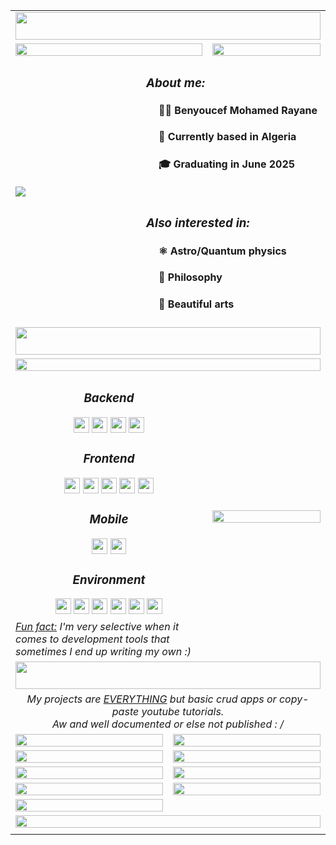 <body>
    <table>
        <tbody>
            <tr>
                <td colspan="8" height="50px" align="middle">
                    <img width="100%" src="http://aurabyalexryan.vercel.app/widgets/text/flat?content=Alex%20Ryan&neutral=%234073bf&primary=%23d9e3f2&align=center&padding=2&base=30&height=50&width=1000&font=Exo&weight=bold"/>
                </td>
            </tr>
            <tr>
            </tr>
            <tr>
                <td colspan="5">
                    <img width="100%" src="http://aurabyalexryan.vercel.app/widgets/text/flat?font=Exo&width=100&height=20&base=3&align=start&neutral=%230b2141&primary=%23d9e3f2&padding=3&content=An%20ambitious%20computer%20science%20student%20with%20an%20intelligent%20mind%20and%20a%20creative%20soul%20%e2%9c%a8" />
                </td>
                <td colspan="3">
                    <img width="100%" src="http://aurabyalexryan.vercel.app/widgets/spotify/flat/115376787?neutral=%230b2141&primary=%23d9e3f2&font=Exo" />
                </td>
            </tr>
            <tr>
            </tr>
            <tr>
                <td colspan="3">
                    <img src="https://i.ibb.co/mcknZcy/3.jpg" />
                </td>
                <td colspan="5">
                    <h3>&nbsp;&nbsp;&nbsp;&nbsp;<i>About me:</i></h3>
                    <dl>
                        <dd><h4>🧑🏻 Benyoucef Mohamed Rayane</h4></dd>
                        <dd><h4>📍 Currently based in Algeria</h4></dd>
                        <dd><h4>🎓 Graduating in June 2025</h4></dd>
                    </dl>
                    <br />
                    <h3>&nbsp;&nbsp;&nbsp;&nbsp;<i>Also interested in:</i></h3>
                    <dl>
                        <dd><h4>⚛️ Astro/Quantum physics</h4></dd>
                        <dd><h4>📖 Philosophy</h4></dd>
                        <dd><h4>🎨 Beautiful arts</h4></dd>
                    </dl>
                </td>
            </tr>
            <tr>
            </tr>
            <tr>
                <td colspan="8" height="50px" align="middle">
                    <img width="100%" src="http://aurabyalexryan.vercel.app/widgets/text/flat?content=Development&neutral=%234073bf&primary=%23d9e3f2&align=center&padding=2&base=30&height=50&width=1000&font=Exo&weight=bold"/>
                </td>
            </tr>
            <tr>
            </tr>
            <tr>
                <td colspan="8">
                    <img width="100%" src="http://aurabyalexryan.vercel.app/widgets/wise/flat/115376787?neutral=%230b2141&primary=%23d9e3f2&font=Exo" />
                </td>
            </tr>
            <tr>
            </tr>
            <tr>
                <td colspan="5" rowspan="2" align="middle">
                    <div>
                        <h3><i>Backend</i></h3><img height="25px" src="http://aurabyalexryan.vercel.app/widgets/text/flat?width=14&height=10&base=5&align=center&weight=bold&neutral=%2313376c&primary=%23d9e3f2&font=Exo&content=Go" /><span>&nbsp;</span><img height="25px" src="http://aurabyalexryan.vercel.app/widgets/text/flat?width=32&height=10&base=5&align=center&weight=bold&neutral=%2313376c&primary=%23d9e3f2&font=Exo&content=Typescript" /><span>&nbsp;</span><img height="25px" src="http://aurabyalexryan.vercel.app/widgets/text/flat?width=26&height=10&base=5&align=center&weight=bold&neutral=%2313376c&primary=%23d9e3f2&font=Exo&content=Express" /><span>&nbsp;</span><img height="25px" src="http://aurabyalexryan.vercel.app/widgets/text/flat?width=18&height=10&base=5&align=center&weight=bold&neutral=%2313376c&primary=%23d9e3f2&font=Exo&content=Rust" />
                    </div>
                    <div>
                        <h3><i>Frontend</i></h3><img height="25px" src="http://aurabyalexryan.vercel.app/widgets/text/flat?width=32&height=10&base=5&align=center&weight=bold&neutral=%2313376c&primary=%23d9e3f2&font=Exo&content=Typescript" /><span>&nbsp;</span><img height="25px" src="http://aurabyalexryan.vercel.app/widgets/text/flat?width=21&height=10&base=5&align=center&weight=bold&neutral=%2313376c&primary=%23d9e3f2&font=Exo&content=React" /><span>&nbsp;</span><img height="25px" src="http://aurabyalexryan.vercel.app/widgets/text/flat?width=22&height=10&base=5&align=center&weight=bold&neutral=%2313376c&primary=%23d9e3f2&font=Exo&content=HTMX" /><span>&nbsp;</span><img height="25px" src="http://aurabyalexryan.vercel.app/widgets/text/flat?width=22&height=10&base=5&align=center&weight=bold&neutral=%2313376c&primary=%23d9e3f2&font=Exo&content=WASM" /><span>&nbsp;</span><img height="25px" src="http://aurabyalexryan.vercel.app/widgets/text/flat?width=27&height=10&base=5&align=center&weight=bold&neutral=%2313376c&primary=%23d9e3f2&font=Exo&content=Tailwind" /><span> </span>
                    </div>
                    <div>
                        <h3><i>Mobile</i></h3><img height="25px" src="http://aurabyalexryan.vercel.app/widgets/text/flat?width=18&height=10&base=5&align=center&weight=bold&neutral=%2313376c&primary=%23d9e3f2&font=Exo&content=Dart" /><span>&nbsp;</span><img height="25px" src="http://aurabyalexryan.vercel.app/widgets/text/flat?width=24&height=10&base=5&align=center&weight=bold&neutral=%2313376c&primary=%23d9e3f2&font=Exo&content=Flutter" /><span> </span>
                    </div>
                    <div>
                        <h3><i>Environment</i></h3><img height="25px" src="http://aurabyalexryan.vercel.app/widgets/text/flat?width=17&height=10&base=5&align=center&weight=bold&neutral=%2313376c&primary=%23d9e3f2&font=Exo&content=Lua" /><span>&nbsp;</span><img height="25px" src="http://aurabyalexryan.vercel.app/widgets/text/flat?width=20&height=10&base=5&align=center&weight=bold&neutral=%2313376c&primary=%23d9e3f2&font=Exo&content=Deno" /><span>&nbsp;</span><img height="25px" src="http://aurabyalexryan.vercel.app/widgets/text/flat?width=24&height=10&base=5&align=center&weight=bold&neutral=%2313376c&primary=%23d9e3f2&font=Exo&content=Docker" /><span>&nbsp;</span><img height="25px" src="http://aurabyalexryan.vercel.app/widgets/text/flat?width=16&height=10&base=5&align=center&weight=bold&neutral=%2313376c&primary=%23d9e3f2&font=Exo&content=Nix" /><span>&nbsp;</span><img height="25px" src="http://aurabyalexryan.vercel.app/widgets/text/flat?width=26&height=10&base=5&align=center&weight=bold&neutral=%2313376c&primary=%23d9e3f2&font=Exo&content=Neovim" /><span>&nbsp;</span><img height="25px" src="http://aurabyalexryan.vercel.app/widgets/text/flat?width=28&height=10&base=5&align=center&weight=bold&neutral=%2313376c&primary=%23d9e3f2&font=Exo&content=Arch btw" />
                    </div>
                </td>
                <td colspan="3" rowspan="3">
                    <img  width="100%" src="https://i.ibb.co/XsXt815/5.jpg" />
                </td>
            </tr>
            <tr>
            </tr>
            <tr>
                <td colspan="5">
                    <i><u>Fun fact:</u> I'm very selective when it comes to development tools that sometimes I end up writing my own :)</i>
                </td>
            </tr>
            <tr>
            </tr>
            <tr>
                <td colspan="8" height="50px" align="middle">
                    <img width="100%" src="http://aurabyalexryan.vercel.app/widgets/text/flat?content=Projects&neutral=%234073bf&primary=%23d9e3f2&align=center&padding=2&base=30&height=50&width=1000&font=Exo&weight=bold"/>
                </td>
            </tr>
            <tr>
            </tr>
            <tr>
                <td align="middle" colspan="8">
                    <i>My projects are <u>EVERYTHING</u> but basic crud apps or copy-paste youtube tutorials.</i>
                    <br />
                    <i>Aw and well documented or else not published : /</i>
                </td>
            </tr>
            <tr>
            </tr>
            <tr>
                <td colspan="4" rowspan="1" valign="top">
                    <img width="100%" src="http://aurabyalexryan.vercel.app/widgets/text/flat?width=100&height=70&neutral=%230b2141" />
                </td>
                <td colspan="4" rowspan="3" valign="top">
                    <img width="100%" src="http://aurabyalexryan.vercel.app/widgets/card/flat?title=Alexpace&username=alex17ryan&description=My+development+environment,+tools,+and+configurations+all+in+one+place.&tools=Rust+Lua+Go+SQLite+Flutter&banner=https://i.ibb.co/9YyXzLM/7.jpg&neutral=%230b2141&primary=%23d9e3f2&accent=%2313376c&font=Exo" />
                </td>
            </tr>
            <tr>
            </tr>
            <tr>
                <td colspan="4" rowspan="3" valign="top">
                    <img width="100%" src="http://aurabyalexryan.vercel.app/widgets/card/flat?title=Aura&username=alex17ryan&description=The+API+used+to+create+this+state+of+the+art+github+portfolio.&tools=Go+MongoDB+Typescript&banner=https://i.ibb.co/k5vfkMd/6.jpg&neutral=%230b2141&primary=%23d9e3f2&accent=%2313376c&font=Exo" />
                </td>
            </tr>
            <tr>
            </tr>
            <tr>
                <td colspan="4" rowspan="3" valign="top">
                    <img width="100%" src="http://aurabyalexryan.vercel.app/widgets/card/flat?title=Blade&username=alex17ryan&description=A+Chromium+based+browser+that+is+faster+than+Chromium.&tools=Chromium+Typescript+Firebase&banner=https://i.ibb.co/6Zddz3C/10.jpg&neutral=%230b2141&primary=%23d9e3f2&accent=%2313376c&font=Exo" />
                </td>
            </tr>
            <tr>
            </tr>
            <tr>
                <td colspan="4" rowspan="3" valign="top">
                    <img width="100%" src="http://aurabyalexryan.vercel.app/widgets/card/flat?title=U17X&username=alex17ryan&description=A+similation+of+a+deterministic+universe+at+the+subatomic+level.&tools=Python+Typescript+Tailwind&banner=https://i.ibb.co/SPWnzR8/14.jpg&neutral=%230b2141&primary=%23d9e3f2&accent=%2313376c&font=Exo" />
                </td>
            </tr>
            <tr>
            </tr>
            <tr>
                <td colspan="4" rowspan="3" valign="top">
                    <img width="100%" src="http://aurabyalexryan.vercel.app/widgets/card/flat?title=Hate'em&username=alex17ryan&description=A+blog+where+I+criticize+development+technologies+and+abstractions.+(%2B16)&tools=NextJS+Firebase+Prizma+Tailwind&banner=https://i.ibb.co/xFDSPgR/8.jpg&neutral=%230b2141&primary=%23d9e3f2&accent=%2313376c&font=Exo" />
                </td>
            </tr>
            <tr>
            </tr>
            <tr>
                <td colspan="4" rowspan="3" valign="top">
                    <img width="100%" src="http://aurabyalexryan.vercel.app/widgets/card/flat?title=Yellow&username=alex17ryan&description=Yet+another+Javascript+frontend+framework.&tools=Typescript+Lit&banner=https://i.ibb.co/BVqcqfg/11.jpg&neutral=%230b2141&primary=%23d9e3f2&accent=%2313376c&font=Exo" />
                </td>
            </tr>
            <tr>
            </tr>
            <tr>
                <td colspan="4" rowspan="3" valign="top">
                    <img width="100%" src="http://aurabyalexryan.vercel.app/widgets/card/flat?title=Thunder&username=alex17ryan&description=A+decentralized+end-to-end+encrypted+messaging+app+for+group+chatting.&tools=Go+PostgreSQL+Redis+Socket.io+Flutter&banner=https://i.ibb.co/YdryfjG/9.jpg&neutral=%230b2141&primary=%23d9e3f2&accent=%2313376c&font=Exo" />
                </td>
            </tr>
            <tr>
            </tr>
            <tr>
                <td colspan="4" rowspan="1" valign="top">
                    <img width="100%" src="http://aurabyalexryan.vercel.app/widgets/text/flat?width=100&height=70&neutral=%230b2141" />
                </td>
            </tr>
            <tr>
            </tr>
            <tr>
                <td colspan="8" rowspan="1" valign="top">
                    <img width="100%" src="http://aurabyalexryan.vercel.app/widgets/text/flat?content=Powered+by+:+Aura+🤍+(Comming+soon+...)&width=1000&height=50&neutral=%234073bf&primary=%23d9e3f2&font=Exo&align=center&weight=bold&base=18" />
                </td>
            </tr>
            <tr>
            </tr>
            <tr>
                <td width="12.5%"></td>
                <td width="12.5%"></td>
                <td width="12.5%"></td>
                <td width="12.5%"></td>
                <td width="12.5%"></td>
                <td width="12.5%"></td>
                <td width="12.5%"></td>
                <td width="12.5%"></td>
            </tr>
        </tbody>
    </table>
</body>